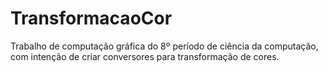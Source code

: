 # TransformacaoCor
Trabalho de computação gráfica do 8º período de ciência da computação, com intenção de criar conversores para transformação de cores. 
